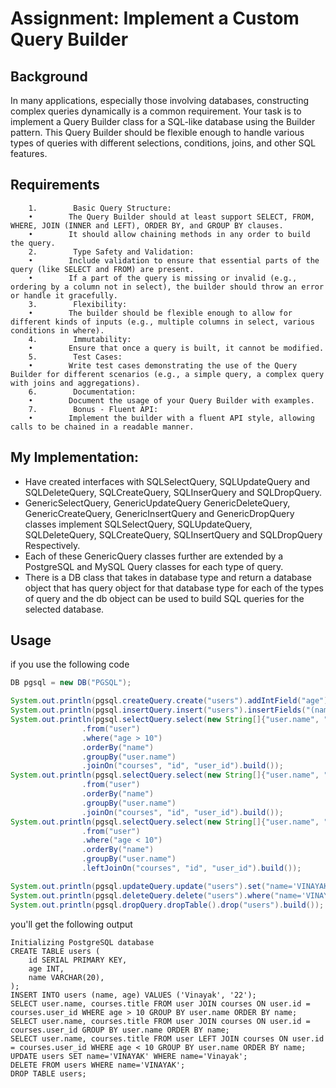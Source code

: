 # Assignment: Implement a Custom Query Builder

## Background

In many applications, especially those involving databases, constructing complex queries dynamically is a common requirement. Your task is to implement a Query Builder class for a SQL-like database using the Builder pattern. This Query Builder should be flexible enough to handle various types of queries with different selections, conditions, joins, and other SQL features.

## Requirements

        1.        Basic Query Structure:
        •        The Query Builder should at least support SELECT, FROM, WHERE, JOIN (INNER and LEFT), ORDER BY, and GROUP BY clauses.
        •        It should allow chaining methods in any order to build the query.
        2.        Type Safety and Validation:
        •        Include validation to ensure that essential parts of the query (like SELECT and FROM) are present.
        •        If a part of the query is missing or invalid (e.g., ordering by a column not in select), the builder should throw an error or handle it gracefully.
        3.        Flexibility:
        •        The builder should be flexible enough to allow for different kinds of inputs (e.g., multiple columns in select, various conditions in where).
        4.        Immutability:
        •        Ensure that once a query is built, it cannot be modified.
        5.        Test Cases:
        •        Write test cases demonstrating the use of the Query Builder for different scenarios (e.g., a simple query, a complex query with joins and aggregations).
        6.        Documentation:
        •        Document the usage of your Query Builder with examples.
        7.        Bonus - Fluent API:
        •        Implement the builder with a fluent API style, allowing calls to be chained in a readable manner.


## My Implementation:
- Have created interfaces with SQLSelectQuery, SQLUpdateQuery and SQLDeleteQuery, SQLCreateQuery, SQLInserQuery and SQLDropQuery.
- GenericSelectQuery, GenericUpdateQuery GenericDeleteQuery, GenericCreateQuery, GenericInsertQuery and GenericDropQuery classes implement SQLSelectQuery, SQLUpdateQuery, SQLDeleteQuery, SQLCreateQuery, SQLInsertQuery and SQLDropQuery Respectively.
- Each of these GenericQuery classes further are extended by a PostgreSQL and MySQL Query classes for each type of query.
- There is a DB class that takes in database type and return a database object that has query object for that database type for each of the types of query and the db object can be used to build SQL queries for the selected database.

## Usage

if you use the following code
```java
DB pgsql = new DB("PGSQL");

System.out.println(pgsql.createQuery.create("users").addIntField("age").addVariableCharField("name", 20).build());
System.out.println(pgsql.insertQuery.insert("users").insertFields("(name, age)").insertValues("('Vinayak', '22')").build());
System.out.println(pgsql.selectQuery.select(new String[]{"user.name", "courses.title"})
                .from("user")
                .where("age > 10")
                .orderBy("name")
                .groupBy("user.name")
                .joinOn("courses", "id", "user_id").build());
System.out.println(pgsql.selectQuery.select(new String[]{"user.name", "courses.title"})
                .from("user")
                .orderBy("name")
                .groupBy("user.name")
                .joinOn("courses", "id", "user_id").build());
System.out.println(pgsql.selectQuery.select(new String[]{"user.name", "courses.title"})
                .from("user")
                .where("age < 10")
                .orderBy("name")
                .groupBy("user.name")
                .leftJoinOn("courses", "id", "user_id").build());

System.out.println(pgsql.updateQuery.update("users").set("name='VINAYAK'").where("name='Vinayak'").build());
System.out.println(pgsql.deleteQuery.delete("users").where("name='VINAYAK'").build());
System.out.println(pgsql.dropQuery.dropTable().drop("users").build());
```
you'll get the following output
```
Initializing PostgreSQL database
CREATE TABLE users (
	id SERIAL PRIMARY KEY,
    age INT,
    name VARCHAR(20),
);
INSERT INTO users (name, age) VALUES ('Vinayak', '22');
SELECT user.name, courses.title FROM user JOIN courses ON user.id = courses.user_id WHERE age > 10 GROUP BY user.name ORDER BY name;
SELECT user.name, courses.title FROM user JOIN courses ON user.id = courses.user_id GROUP BY user.name ORDER BY name;
SELECT user.name, courses.title FROM user LEFT JOIN courses ON user.id = courses.user_id WHERE age < 10 GROUP BY user.name ORDER BY name;
UPDATE users SET name='VINAYAK' WHERE name='Vinayak';
DELETE FROM users WHERE name='VINAYAK';
DROP TABLE users;
```